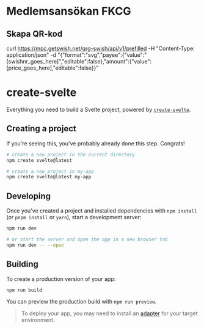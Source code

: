 # Medlemsansökan FKCG

## Skapa QR-kod
curl https://mpc.getswish.net/qrg-swish/api/v1/prefilled -H "Content-Type: application/json" -d "{\"format\":\"svg\",\"payee\":{\"value\":\"[swishnr_goes_here]\",\"editable\":false},\"amount\":{\"value\":[price_goes_here],\"editable\":false}}"


# create-svelte

Everything you need to build a Svelte project, powered by [`create-svelte`](https://github.com/sveltejs/kit/tree/master/packages/create-svelte).

## Creating a project

If you're seeing this, you've probably already done this step. Congrats!

```bash
# create a new project in the current directory
npm create svelte@latest

# create a new project in my-app
npm create svelte@latest my-app
```

## Developing

Once you've created a project and installed dependencies with `npm install` (or `pnpm install` or `yarn`), start a development server:

```bash
npm run dev

# or start the server and open the app in a new browser tab
npm run dev -- --open
```

## Building

To create a production version of your app:

```bash
npm run build
```

You can preview the production build with `npm run preview`.

> To deploy your app, you may need to install an [adapter](https://kit.svelte.dev/docs/adapters) for your target environment.
